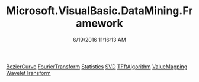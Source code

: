 ﻿---
title: Microsoft.VisualBasic.DataMining.Framework
date: 6/19/2016 11:16:13 AM
---

[BezierCurve](T-Microsoft.VisualBasic.DataMining.Framework.BezierCurve.html)
[FourierTransform](T-Microsoft.VisualBasic.DataMining.Framework.FourierTransform.html)
[Statistics](T-Microsoft.VisualBasic.DataMining.Framework.Statistics.html)
[SVD](T-Microsoft.VisualBasic.DataMining.Framework.SVD.html)
[TFftAlgorithm](T-Microsoft.VisualBasic.DataMining.Framework.TFftAlgorithm.html)
[ValueMapping](T-Microsoft.VisualBasic.DataMining.Framework.ValueMapping.html)
[WaveletTransform](T-Microsoft.VisualBasic.DataMining.Framework.WaveletTransform.html)

